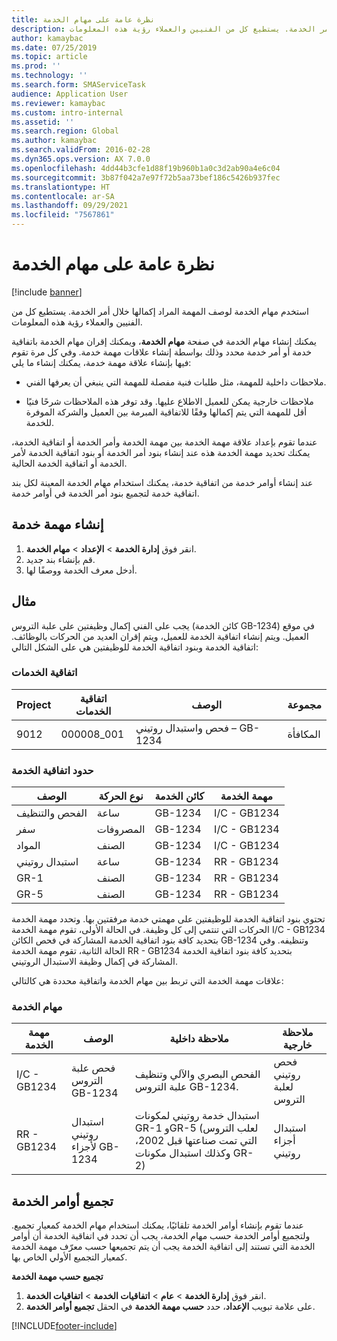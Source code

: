 ```yaml
---
title: نظرة عامة على مهام الخدمة
description: استخدم مهام الخدمة لوصف المهمة المراد إكمالها خلال أمر الخدمة. يستطيع كل من الفنيين والعملاء رؤية هذه المعلومات.
author: kamaybac
ms.date: 07/25/2019
ms.topic: article
ms.prod: ''
ms.technology: ''
ms.search.form: SMAServiceTask
audience: Application User
ms.reviewer: kamaybac
ms.custom: intro-internal
ms.assetid: ''
ms.search.region: Global
ms.author: kamaybac
ms.search.validFrom: 2016-02-28
ms.dyn365.ops.version: AX 7.0.0
ms.openlocfilehash: 4dd44b3cfe1d88f19b960b1a0c3d2ab90a4e6c04
ms.sourcegitcommit: 3b87f042a7e97f72b5aa73bef186c5426b937fec
ms.translationtype: HT
ms.contentlocale: ar-SA
ms.lasthandoff: 09/29/2021
ms.locfileid: "7567861"
---
```

# <a name="service-tasks-overview"></a>نظرة عامة على مهام الخدمة

[!include [banner](../includes/banner.md)]

استخدم مهام الخدمة لوصف المهمة المراد إكمالها خلال أمر الخدمة.
يستطيع كل من الفنيين والعملاء رؤية هذه المعلومات.

يمكنك إنشاء مهام الخدمة في صفحة **مهام الخدمة**، ويمكنك إقران مهام الخدمة باتفاقية خدمة أو أمر خدمة محدد وذلك بواسطة إنشاء علاقات مهمة خدمة. وفي كل مرة تقوم فيها بإنشاء علاقة مهمة خدمة، يمكنك إنشاء ما يلي:

-  ملاحظات داخلية للمهمة، مثل طلبات فنية مفصلة للمهمة التي ينبغي أن يعرفها الفني.

-  ملاحظات خارجية يمكن للعميل الاطلاع عليها. وقد توفر هذه الملاحظات شرحًا فنيًا أقل للمهمة التي يتم إكمالها وفقًا للاتفاقية المبرمة بين العميل والشركة الموفرة للخدمة.

عندما تقوم بإعداد علاقة مهمة الخدمة بين مهمة الخدمة وأمر الخدمة أو اتفاقية الخدمة، يمكنك تحديد مهمة الخدمة هذه عند إنشاء بنود أمر الخدمة أو بنود اتفاقية الخدمة لأمر الخدمة أو اتفاقية الخدمة الحالية.

عند إنشاء أوامر خدمة من اتفاقية خدمة، يمكنك استخدام مهام الخدمة المعينة لكل بند اتفاقية خدمة لتجميع بنود أمر الخدمة في أوامر خدمة.

## <a name="create-a-service-task"></a>إنشاء مهمة خدمة

1. انقر فوق **إدارة الخدمة‬** \> **الإعداد** \> **مهام الخدمة‬**.
2. قم بإنشاء بند جديد.
3. أدخل معرف الخدمة ووصفًا لها.

## <a name="example"></a>مثال

يجب على الفني إكمال وظيفتين على علبة التروس (كائن الخدمة GB-1234) في موقع العميل. ويتم إنشاء اتفاقية الخدمة للعميل، ويتم إقران العديد من الحركات بالوظائف. اتفاقية الخدمة وبنود اتفاقية الخدمة للوظيفتين هي على الشكل التالي:

### <a name="service-agreement"></a>اتفاقية الخدمات

| Project | اتفاقية الخدمات | الوصف                                  | مجموعة   |
|---------|-------------------|----------------------------------------------|---------|
| 9012    | 000008\_001       | فحص واستبدال روتيني – GB-1234 | المكافأة |

### <a name="service-agreement-lines"></a>حدود اتفاقية الخدمة

| الوصف             | نوع الحركة | كائن الخدمة | مهمة الخدمة |
|-------------------------|------------------|----------------|--------------|
| الفحص والتنظيف | ساعة             | GB-1234        | I/C - GB1234 |
| سفر                  | المصروفات          | GB-1234        | I/C - GB1234 |
| المواد               | الصنف             | GB-1234        | I/C - GB1234 |
| استبدال روتيني     | ساعة             | GB-1234        | RR - GB1234  |
| GR-1                    | الصنف             | GB-1234        | RR - GB1234  |
| GR-5                    | الصنف             | GB-1234        | RR - GB1234  |

تحتوي بنود اتفاقية الخدمة للوظيفتين على مهمتي خدمة مرفقتين بها. وتحدد مهمة الخدمة الحركات التي تنتمي إلى كل وظيفة. في الحالة الأولى، تقوم مهمة الخدمة I/C - GB1234 بتحديد كافة بنود اتفاقية الخدمة المشاركة في فحص الكائن GB-1234 وتنظيفه. وفي الحالة الثانية، تقوم مهمة الخدمة RR - GB1234 بتحديد كافة بنود اتفاقية الخدمة المشاركة في إكمال وظيفة الاستبدال الروتيني.

علاقات مهمة الخدمة التي تربط بين مهام الخدمة واتفاقية محددة هي كالتالي:

### <a name="service-tasks"></a>مهام الخدمة

| مهمة الخدمة | الوصف                             | ملاحظة داخلية                                                                                                                 | ملاحظة خارجية                 |
|--------------|-----------------------------------------|-------------------------------------------------------------------------------------------------------------------------------|-------------------------------|
| I/C - GB1234 | فحص علبة التروس GB-1234           | الفحص البصري والآلي وتنظيف علبة التروس GB-1234.                                                              | فحص روتيني لعلبة التروس |
| RR - GB1234  | استبدال روتيني لأجزاء GB-1234 | استبدال خدمة روتيني لمكونات GR-1 وGR-5 (لعلب التروس التي تمت صناعتها قبل 2002، وكذلك استبدال مكونات GR-2) | استبدال أجزاء روتيني  |

## <a name="group-service-orders"></a>تجميع أوامر الخدمة

عندما تقوم بإنشاء أوامر الخدمة تلقائيًا، يمكنك استخدام مهام الخدمة كمعيار تجميع. ولتجميع أوامر الخدمة حسب مهام الخدمة، يجب أن تحدد في اتفاقية الخدمة أن أوامر الخدمة التي تستند إلى اتفاقية الخدمة يجب أن يتم تجميعها حسب معرّف مهمة الخدمة كمعيار التجميع الأولي الخاص بها.

**تجميع حسب مهمة الخدمة**

1. انقر فوق **إدارة الخدمة** \> **عام** \> **اتفاقيات الخدمة‬** \> **اتفاقيات الخدمة‬**.
2. على علامة تبويب **الإعداد**، حدد **حسب مهمة الخدمة‬** في الحقل **تجميع أوامر الخدمة‬**.




[!INCLUDE[footer-include](../../includes/footer-banner.md)]